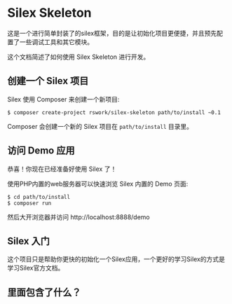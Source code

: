 Silex Skeleton
==============

这是一个进行简单封装了的silex框架，目的是让初始化项目更便捷，并且预先配置了一些调试工具和其它模块。

这个文档简述了如何使用 Silex Skeleton 进行开发。

创建一个 Silex 项目
----------------------------

Silex 使用 Composer 来创建一个新项目:

```
$ composer create-project rswork/silex-skeleton path/to/install ~0.1
```

Composer 会创建一个新的 Silex 项目在 `path/to/install` 目录里。

访问 Demo 应用
-----------------------------

恭喜！你现在已经准备好使用 Silex 了！

使用PHP内置的web服务器可以快速浏览 Silex 内置的 Demo 页面:

```
$ cd path/to/install
$ composer run
```

然后大开浏览器并访问 http://localhost:8888/demo

Silex 入门
--------------------------

这个项目只是帮助你更快的初始化一个Silex应用，一个更好的学习Silex的方式是学习Silex官方文档。

里面包含了什么？
---------------
